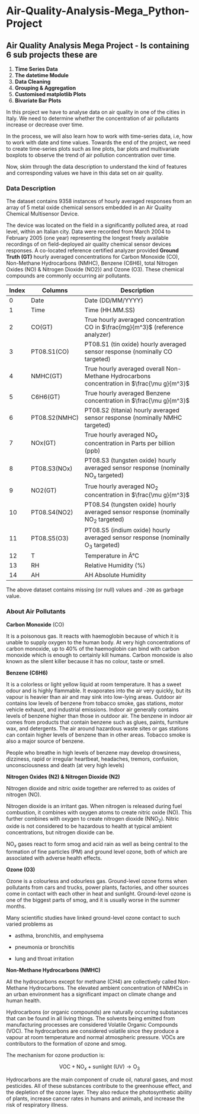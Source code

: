 # Air-Quality-Analysis-Mega_Python-Project

## Air Quality Analysis Mega Project - Is containing 6 sub projects these are

1.   **Time Series Data**
2.   **The datetime Module**
3.   **Data Cleaning**
4.   **Grouping & Aggregation**
5.   **Customised matplotlib Plots**
6.   **Bivariate Bar Plots**

In this project we have to analyse data on air quality in one of the cities in Italy. We need to determine whether the concentration of air pollutants increase or decrease over time.

In the process, we will also learn how to work with time-series data, i.e, how to work with date and time values. Towards the end of the project, we need to create time-series plots such as line plots, bar plots and multivariate boxplots to observe the trend of air pollution concentration over time.

Now, skim through the data description to understand the kind of features and corresponding values we have in this data set on air quality.



### Data Description

The dataset contains 9358 instances of hourly averaged responses from an array of 5 metal oxide chemical sensors embedded in an Air Quality Chemical Multisensor Device.

The device was located on the field in a significantly polluted area, at road level, within an Italian city. Data were recorded from March 2004 to February 2005 (one year) representing the longest freely available recordings of on field-deployed air quality chemical sensor devices responses. A co-located reference certified analyzer provided **Ground Truth (GT)** hourly averaged concentrations for Carbon Monoxide (CO), Non-Methane Hydrocarbons (NMHC), Benzene (C6H6), total Nitrogen Oxides (NO) & Nitrogen Dioxide (NO2}) and Ozone (O3). These chemical compounds are commonly occurring air pollutants.

|Index|Columns|Description|
|-|-|-|
|0|Date|Date (DD/MM/YYYY)|
|1|Time|Time (HH.MM.SS)|
|2|CO(GT)|True hourly averaged concentration $\text{CO}$ in $\frac{mg}{m^3}$ (reference analyzer)|
|3|PT08.S1(CO)|PT08.S1 (tin oxide) hourly averaged sensor response (nominally $\text{CO}$ targeted)|
|4|NMHC(GT)|True hourly averaged overall Non-Methane Hydrocarbons concentration in $\frac{\mu g}{m^3}$|
|5|C6H6(GT)|True hourly averaged Benzene concentration in $\frac{\mu g}{m^3}$||
|6|PT08.S2(NMHC)|PT08.S2 (titania) hourly averaged sensor response (nominally $\text{NMHC}$ targeted)|
|7|NOx(GT)|True hourly averaged $\text{NO}_x$ concentration in Parts per billion (ppb)|
|8|PT08.S3(NOx)|PT08.S3 (tungsten oxide) hourly averaged sensor response (nominally $\text{NO}_x$ targeted)|
|9|NO2(GT) |True hourly averaged $\text{NO}_2$ concentration in $\frac{\mu g}{m^3}$|
|10|PT08.S4(NO2)|PT08.S4 (tungsten oxide) hourly averaged sensor response (nominally $\text{NO}_2$ targeted)|
|11|PT08.S5(O3) |PT08.S5 (indium oxide) hourly averaged sensor response (nominally $\text{O}_3$ targeted)|
|12|T|Temperature in Â°C|
|13|RH|Relative Humidity (%)|
|14|AH|AH Absolute Humidity|

The above dataset contains missing (or null) values and `-200` as garbage value.





### About Air Pollutants

**Carbon Monoxide** (CO)

It is a poisonous gas. It reacts with haemoglobin because of which it is unable to supply oxygen to the human body. At very high concentrations of carbon monoxide, up to 40% of the haemoglobin can bind with carbon monoxide which is enough to certainly kill humans. Carbon monoxide is also known as the silent killer because it has no colour, taste or smell.


**Benzene (C6H6)**

It is a colorless or light yellow liquid at room temperature. It has a sweet odour and is highly flammable. It evaporates into the air very quickly, but its vapour is heavier than air and may sink into low-lying areas. Outdoor air contains low levels of benzene from tobacco smoke, gas stations, motor vehicle exhaust, and industrial emissions. Indoor air generally contains levels of benzene higher than those in outdoor air. The benzene in indoor air comes from products that contain benzene such as glues, paints, furniture wax, and detergents. The air around hazardous waste sites or gas stations can contain higher levels of benzene than in other areas. Tobacco smoke is also a major source of benzene.

People who breathe in high levels of benzene may develop drowsiness, dizziness, rapid or irregular heartbeat, headaches, tremors, confusion,  unconsciousness and death (at very high levels)

**Nitrogen Oxides (N2) & Nitrogen Dioxide (N2)** 

Nitrogen dioxide and nitric oxide together are referred to as oxides of nitrogen (NO).

Nitrogen dioxide is an irritant gas. When nitrogen is released during fuel combustion, it combines with oxygen atoms to create nitric oxide ($\text{NO}$). This further combines with oxygen to create nitrogen dioxide (N$\text{NO}_2$). Nitric oxide is not considered to be hazardous to health at typical ambient concentrations, but nitrogen dioxide can be. 

$\text{NO}_x$ gases react to form smog and acid rain as well as being central to the formation of fine particles (PM) and ground level ozone, both of which are associated with adverse health effects.

**Ozone (O3)**

Ozone is a colourless and odourless gas. Ground-level ozone forms when pollutants from cars and trucks, power plants, factories, and other sources come in contact with each other in heat and sunlight. Ground-level ozone is one of the biggest parts of smog, and it is usually worse in the summer months.

Many scientific studies have linked ground-level ozone contact to such varied problems as

- asthma, bronchitis, and emphysema

- pneumonia or bronchitis

- lung and throat irritation


**Non-Methane Hydrocarbons ($\text{NMHC}$)**

All the hydrocarbons except for methane (CH4) are collectively called Non-Methane Hydrocarbons. The elevated ambient concentration of NMHCs in an urban environment has a significant impact on climate change and human health.

Hydrocarbons (or organic compounds) are naturally occurring substances that can be found in all living things. The solvents being emitted from manufacturing processes are considered Volatile Organic Compounds (VOC). The hydrocarbons are considered volatile since they produce a vapour at room temperature and normal atmospheric pressure. VOCs are contributors to the formation of ozone and smog.  

The mechanism for ozone production is:

$$\text{VOC}  +  \text{NO}_x  +  \text{sunlight (UV)} \longrightarrow  \text{O}_3$$

Hydrocarbons are the main component of crude oil, natural gases, and most pesticides. All of these substances contribute to the greenhouse effect, and the depletion of the ozone layer. They also reduce the photosynthetic ability of plants, increase cancer rates in humans and animals, and increase the risk of respiratory illness. 
